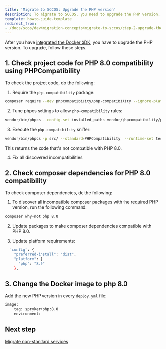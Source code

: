 ```yaml
---
title: 'Migrate to SCCOS: Upgrade the PHP version'
description: To migrate to SCCOS, you need to upgrade the PHP version.
template: howto-guide-template
redirect_from:
- /docs/scos/dev/migration-concepts/migrate-to-sccos/step-2-upgrade-the-php-version.html
---
```


After you have [integrated the Docker SDK](/docs/scos/dev/migration-concepts/migrate-to-sccos/step-1-integrate-the-docker-sdk.html), you have to upgrade the PHP version.
To upgrade, follow these steps.

## 1. Check project code for PHP 8.0 compatibility using PHPCompatibility

To check the project code, do the following:

1. Require the `php-compatibility` package:

```bash
composer require --dev phpcompatibility/php-compatibility --ignore-platform-reqs
```

2. Tune phpcs settings to allow `php-compatibility` rules:
```bash
vendor/bin/phpcs --config-set installed_paths vendor/phpcompatibility/php-compatibility
```

3. Execute the `php-compatibility` sniffer:

```bash
vendor/bin/phpcs -p src/ --standard=PHPCompatibility  --runtime-set testVersion 8.0
```
This returns the code that's not compatible with PHP 8.0.

4. Fix all discovered incompatibilities.

## 2. Check composer dependencies for PHP 8.0 compatibility

To check composer dependencies, do the following:

1. To discover all incompatible composer packages with the required PHP version, run the following command:

```bash
composer why-not php 8.0
```
2. Update packages to make composer dependencies compatible with PHP 8.0.

3. Update platform requirements:

```bash
  "config": {
    "preferred-install": "dist",
    "platform": {
      "php": "8.0"
    },
```

## 3. Change the Docker image to php 8.0

Add the new PHP version in every `deploy.yml` file:

```bash
image:
    tag: spryker/php:8.0
    environment:
```

## Next step
 [Migrate non-standard services](/docs/scos/dev/migration-concepts/migrate-to-sccos/step-3-migrate-non-standard-services.html)
